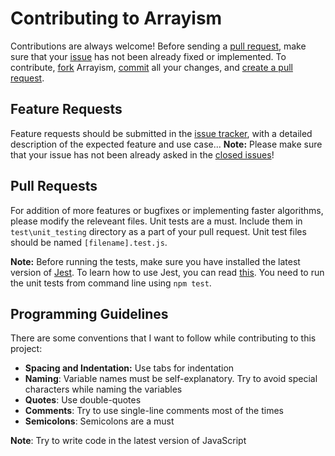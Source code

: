 # Contributing to Arrayism
Contributions are always welcome! Before sending a [pull request](https://docs.github.com/en/github/collaborating-with-pull-requests/proposing-changes-to-your-work-with-pull-requests/about-pull-requests), make sure that your [issue](https://docs.github.com/en/issues/tracking-your-work-with-issues/about-issues) has not been already fixed or implemented. To contribute, [fork](https://docs.github.com/en/github/collaborating-with-pull-requests/working-with-forks/about-forks) Arrayism, [commit](https://docs.github.com/en/github/committing-changes-to-your-project/creating-and-editing-commits/about-commits) all your changes, and [create a pull request](https://docs.github.com/en/github/collaborating-with-pull-requests/proposing-changes-to-your-work-with-pull-requests/creating-a-pull-request).

## Feature Requests
Feature requests should be submitted in the [issue tracker](https://github.com/Atul-Kumar-Official/Arrayism/issues), with a detailed description of the expected feature and use case... **Note:** Please make sure that your issue has not been already asked in the [closed issues](https://github.com/Atul-Kumar-Official/Arrayism/issues?q=is%3Aissue+is%3Aclosed)!

## Pull Requests
For addition of more features or bugfixes or implementing faster algorithms, please modify the releveant files. Unit tests are a must. Include them in `test\unit_testing` directory as a part of your pull request. Unit test files should be named `[filename].test.js`.

**Note:** Before running the tests, make sure you have installed the latest version of [Jest](https://www.npmjs.com/package/jest). To learn how to use Jest, you can read [this](https://jestjs.io/docs/getting-started). You need to run the unit tests from command line using `npm test`.

## Programming Guidelines
There are some conventions that I want to follow while contributing to this project:
- **Spacing and Indentation:** Use tabs for indentation
- **Naming**: Variable names must be self-explanatory. Try to avoid special characters while naming the variables
- **Quotes**: Use double-quotes
- **Comments**: Try to use single-line comments most of the times
- **Semicolons**: Semicolons are a must

**Note**: Try to write code in the latest version of JavaScript